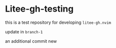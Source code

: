 # Litee-gh-testing

this is a test repository for developing `litee-gh.nvim`

update in `branch-1`

an additional commit
new
